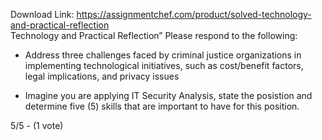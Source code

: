 Download Link: https://assignmentchef.com/product/solved-technology-and-practical-reflection
<br>
Technology and Practical Reflection”  Please respond to the following:

<ul>

 <li>Address three challenges faced by criminal justice organizations in implementing technological initiatives, such as cost/benefit factors, legal implications, and privacy issues</li>

</ul>

<ul>

 <li>Imagine you are applying IT Security Analysis, state the posistion  and determine five (5) skills that are important to have for this position.</li>

</ul>

5/5 - (1 vote)